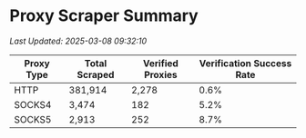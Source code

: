 # Proxy Scraper Summary

_Last Updated: 2025-03-08 09:32:10_

| Proxy Type | Total Scraped | Verified Proxies | Verification Success Rate |
|------------|--------------|------------------|--------------------------|
| HTTP | 381,914 | 2,278 | 0.6% |
| SOCKS4 | 3,474 | 182 | 5.2% |
| SOCKS5 | 2,913 | 252 | 8.7% |
